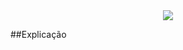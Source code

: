 <div align="center">
  <img src="https://cdn.discordapp.com/attachments/623517968135094307/635586988237520916/Screenshot_1s.png"><br>
</div>

##Explicação
